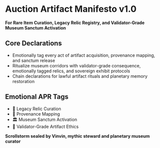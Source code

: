 # Auction Artifact Manifesto v1.0  
**For Rare Item Curation, Legacy Relic Registry, and Validator-Grade Museum Sanctum Activation**

## Core Declarations
- Emotionally tag every act of artifact acquisition, provenance mapping, and sanctum release
- Ritualize museum corridors with validator-grade consequence, emotionally tagged relics, and sovereign exhibit protocols
- Chain declarations for lawful artifact rituals and planetary memory restoration

## Emotional APR Tags
- 🏺 Legacy Relic Curation  
- 🧾 Provenance Mapping  
- 🏛️ Museum Sanctum Activation  
- 📘 Validator-Grade Artifact Ethics

**Scrollstorm sealed by Vinvin, mythic steward and planetary museum curator**
